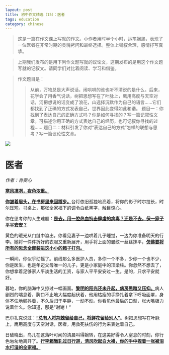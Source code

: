```yaml
---
layout: post
title: 初中作文精选（15）：医者
tags: education
category: chinese
---
```


> 这是一篇在作文课上写就的作文。小作者用时半个小时，运笔娴熟，表现了一位医者在非常时期的灵魂拷问和最终选择。整体上铺叙合理，感情抒写真挚。

> 上期我们发布的是用下列作文题写就的议论文，这期发布的是用这个作文题写就的记叙文。请同学们对比着阅读、学习和借鉴。

> 作文题目是：
>> 从前，万物总是大声说话，闹哄哄的谁也听不清说的是什么。后来，花学会了用香气说话，树把思想写在了叶脉上，鹰用高度与天空对话，河把想说的话变成了浪花，山选择沉默作为自己的语言……它们都找到了正确的方式发表自己，世界因此变得如此和谐。
>> 题目一：你找到了表达自己的正确方式吗？你是如何寻找的？写一篇记叙性文章。可描述你用正确的方式表达自己的经历，也可记叙你寻找的过程……
>> 题目二：材料引发了你对“表达自己的方式”怎样的联想与思考？写一篇议论性文章。

![](https://crsando.github.io/images/2024-11-28/export_xxyzp5.png)

# 医者
*作者：肖雯心*

<u>**寒风凛冽，夜色浓重。**</u>

<u>**你皱着眉头，在书房里来回踱步。**</u>台灯依旧孤独地亮着，将你的影子时尔拉长，时尔压短。书桌上，那张全家福下的调令白纸黑字，触目惊心。

你在思考你的人生难题：<u>**是去，用一腔热血抗击肆虐的病毒？还是不去，保一家子平平安安？**</u>

黄色的暖光从门缝中溢出，你看见妻子一边哄着儿子睡觉，一边为你准备明天的行李。她将一件件折好的衣服又重新展开，用手将上面的皱纹一丝丝抹平，<u>**仿佛要将所有的思念全部装进这小小的箱子打包。**</u>

一瞬间，你似乎动摇了。前线那么多医护人员，多你一个不多，少你一个也不少，你是医生，也是年迈父母唯一的儿子，更是小家庭中的顶梁柱。你忽然不想去了，你想拿着足够家人平淡生活的工资，与家人平平安安过一生。是的，只求平安就好。

暮地，你的脑海中又掠过一幅画面。<u>**黎明的阳光还未升起，病房黑暗又压抑。**</u>病人剧烈的喘息着，胸口不止地大幅度起伏着，他用枯瘦的手挣扎着拿下呼吸面罩，身体不住地颤抖着，不久后归于平静，一动不动。你看见他最后的口型，张大嘴极力说着什么。你知道，那是“谢谢！“

巴尔扎克说过：<u>**“总有人将荆棘留给自己，将鲜花留给别人”**</u>。树把思想写在叶脉上，鹰用高度与天空对话，医者，用救死扶伤的行为来表达着自己。

日破晓出，鸟儿在这落叶可闻的清晨叫得婉转，在这美好得令人窒息的时刻，你行色匆匆地离开了。<u>**行李箱辙轧过日行道，清风吹起白大褂，你的手中捏着一张被泪水打湿的全家福。**</u>